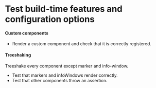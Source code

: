 # Test build-time features and configuration options

#### Custom components

* Render a custom component and check that it is correctly registered.

#### Treeshaking

Treeshake every component except marker and info-window.

* Test that markers and infoWindows render correctly.
* Test that other components throw an assertion.
